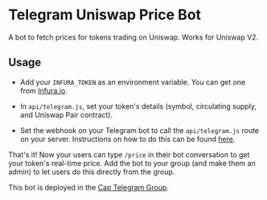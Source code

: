 # Telegram Uniswap Price Bot

A bot to fetch prices for tokens trading on Uniswap. Works for Uniswap V2.

## Usage

* Add your `INFURA_TOKEN` as an environment variable. You can get one from [Infura.io](https://infura.io).

* In `api/telegram.js`, set your token's details (symbol, circulating supply, and Uniswap Pair contract).

* Set the webhook on your Telegram bot to call the `api/telegram.js` route on your server. Instructions on how to do this can be found [here](https://core.telegram.org/bots/api#setwebhook).

That's it! Now your users can type `/price` in their bot conversation to get your token's real-time price. Add the bot to your group (and make them an admin) to let users do this directly from the group.

This bot is deployed in the [Cap Telegram Group](https://t.me/capfin).